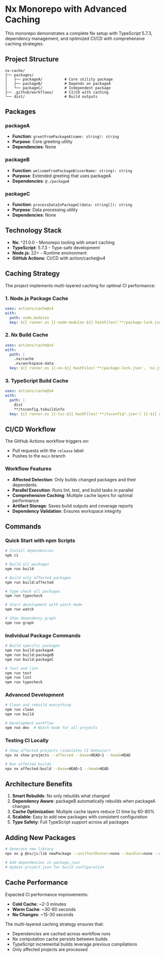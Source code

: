 # Nx Monorepo with Advanced Caching

This monorepo demonstrates a complete Nx setup with TypeScript 5.7.3, dependency management, and optimized CI/CD with comprehensive caching strategies.

## Project Structure

```
nx-cache/
├── packages/
│   ├── packageA/          # Core utility package
│   ├── packageB/          # Depends on packageA
│   └── packageC/          # Independent package
├── .github/workflows/     # CI/CD with caching
└── dist/                  # Build outputs
```

## Packages

### packageA
- **Function**: `greetFromPackageA(name: string): string`
- **Purpose**: Core greeting utility
- **Dependencies**: None

### packageB
- **Function**: `welcomeFromPackageB(userName: string): string`
- **Purpose**: Extended greeting that uses packageA
- **Dependencies**: `@./packageA`

### packageC
- **Function**: `processDataInPackageC(data: string[]): string`
- **Purpose**: Data processing utility
- **Dependencies**: None

## Technology Stack

- **Nx**: ^21.0.0 - Monorepo tooling with smart caching
- **TypeScript**: 5.7.3 - Type-safe development
- **Node.js**: 22+ - Runtime environment
- **GitHub Actions**: CI/CD with action/cache@v4

## Caching Strategy

The project implements multi-layered caching for optimal CI performance:

### 1. Node.js Package Cache
```yaml
uses: actions/cache@v4
with:
  path: node_modules
  key: ${{ runner.os }}-node-modules-${{ hashFiles('**/package-lock.json') }}
```

### 2. Nx Build Cache
```yaml
uses: actions/cache@v4
with:
  path: |
    .nx/cache
    .nx/workspace-data
  key: ${{ runner.os }}-nx-${{ hashFiles('**/package-lock.json', 'nx.json') }}
```

### 3. TypeScript Build Cache
```yaml
uses: actions/cache@v4
with:
  path: |
    dist
    **/tsconfig.tsbuildinfo
  key: ${{ runner.os }}-tsc-${{ hashFiles('**/tsconfig*.json') }}-${{ github.sha }}
```

## CI/CD Workflow

The GitHub Actions workflow triggers on:
- Pull requests with the `release` label
- Pushes to the `main` branch

### Workflow Features
- **Affected Detection**: Only builds changed packages and their dependents
- **Parallel Execution**: Runs lint, test, and build tasks in parallel
- **Comprehensive Caching**: Multiple cache layers for optimal performance
- **Artifact Storage**: Saves build outputs and coverage reports
- **Dependency Validation**: Ensures workspace integrity

## Commands

### Quick Start with npm Scripts
```bash
# Install dependencies
npm ci

# Build all packages
npm run build

# Build only affected packages
npm run build:affected

# Type check all packages
npm run typecheck

# Start development with watch mode
npm run watch

# Show dependency graph
npm run graph
```

### Individual Package Commands
```bash
# Build specific packages
npm run build:packageA
npm run build:packageB
npm run build:packageC

# Test and lint
npm run test
npm run lint
npm run typecheck
```

### Advanced Development
```bash
# Clean and rebuild everything
npm run clean
npm run build

# Development workflow
npm run dev  # Watch mode for all projects
```

### Testing CI Locally
```bash
# Show affected projects (simulates CI behavior)
npx nx show projects --affected --base=HEAD~1 --head=HEAD

# Run affected builds
npx nx affected:build --base=HEAD~1 --head=HEAD
```

## Architecture Benefits

1. **Smart Rebuilds**: Nx only rebuilds what changed
2. **Dependency Aware**: packageB automatically rebuilds when packageA changes
3. **Cache Optimization**: Multiple cache layers reduce CI time by 60-80%
4. **Scalable**: Easy to add new packages with consistent configuration
5. **Type Safety**: Full TypeScript support across all packages

## Adding New Packages

```bash
# Generate new library
npx nx g @nx/js:lib newPackage --unitTestRunner=none --bundler=none --directory=packages/newPackage

# Add dependencies in package.json
# Update project.json for build configuration
```

## Cache Performance

Expected CI performance improvements:
- **Cold Cache**: ~2-3 minutes
- **Warm Cache**: ~30-60 seconds
- **No Changes**: ~15-30 seconds

The multi-layered caching strategy ensures that:
- Dependencies are cached across workflow runs
- Nx computation cache persists between builds
- TypeScript incremental builds leverage previous compilations
- Only affected projects are processed
